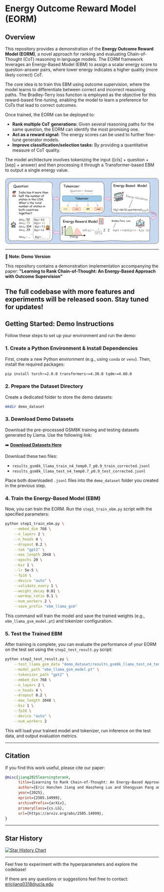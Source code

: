 # Energy Outcome Reward Model (EORM) 

## Overview

This repository provides a demonstration of the **Energy Outcome Reward Model (EORM)**, a novel approach for ranking and evaluating Chain-of-Thought (CoT) reasoning in language models. The EORM framework leverages an Energy-Based Model (EBM) to assign a scalar energy score to question-answer pairs, where lower energy indicates a higher quality (more likely correct) CoT.

The core idea is to train this EBM using outcome supervision, where the model learns to differentiate between correct and incorrect reasoning paths. The Bradley-Terry loss function is employed as the objective for this reward-based fine-tuning, enabling the model to learn a preference for CoTs that lead to correct outcomes.

Once trained, the EORM can be deployed to:
* **Rank multiple CoT generations:** Given several reasoning paths for the same question, the EORM can identify the most promising one.
* **Act as a reward signal:** The energy scores can be used to further fine-tune generator models.
* **Improve classification/selection tasks:** By providing a quantitative measure of CoT quality.

The model architecture involves tokenizing the input ([cls] + question + [sep] + answer) and then processing it through a Transformer-based EBM to output a single energy value.

![Model Process Flow](./figure/image_flow.png)

---
**📢 Note: Demo Version**

This repository contains a demonstration implementation accompanying the paper:
**"Learning to Rank Chain-of-Thought: An Energy-Based Approach with Outcome Supervision"**

The full codebase with more features and experiments will be released soon. Stay tuned for updates!
---

## Getting Started: Demo Instructions

Follow these steps to set up your environment and run the demo:

### 1. Create a Python Environment & Install Dependencies

First, create a new Python environment (e.g., using `conda` or `venv`). Then, install the required packages:

```bash
pip install torch>=2.0.0 transformers>=4.30.0 tqdm>=4.60.0
````

### 2\. Prepare the Dataset Directory

Create a dedicated folder to store the demo datasets:

```bash
mkdir demo_dataset
```

### 3\. Download Demo Datasets

Download the pre-processed GSM8K training and testing datasets generated by Llama. Use the following link:

➡️ [**Download Datasets Here**](https://drive.google.com/drive/folders/1GF89TiD5pyJAZmWZJfCL44kmmp4q2dPD?usp=sharing)

Download these two files:

  * `results_gsm8k_llama_train_n4_temp0.7_p0.9_train_corrected.jsonl`
  * `results_gsm8k_llama_test_n4_temp0.7_p0.9_test_corrected.jsonl`

Place both downloaded `.jsonl` files into the `demo_dataset` folder you created in the previous step.

### 4\. Train the Energy-Based Model (EBM)

Now, you can train the EORM. Run the `step1_train_ebm.py` script with the specified parameters:

```bash
python step1_train_ebm.py \
    --embed_dim 768 \
    --n_layers 2 \
    --n_heads 4 \
    --dropout 0.2 \
    --tok "gpt2" \
    --max_length 2048 \
    --epochs 20 \
    --bsz 1 \
    --lr 5e-5 \
    --fp16 \
    --device "auto" \
    --validate_every 1 \
    --weight_decay 0.01 \
    --warmup_ratio 0.1 \
    --num_workers 2 \
    --save_prefix "ebm_llama_gsm"
```

This command will train the model and save the trained weights (e.g., `ebm_llama_gsm_model.pt`) and tokenizer configuration.

### 5\. Test the Trained EBM

After training is complete, you can evaluate the performance of your EORM on the test set using the `step2_test_result.py` script:

```bash
python step2_test_result.py \
    --test_llama_gsm_data "demo_dataset/results_gsm8k_llama_test_n4_temp0.7_p0.9_test_corrected.jsonl" \
    --model_path "ebm_llama_gsm_model.pt" \
    --tokenizer_path "gpt2" \
    --embed_dim 768 \
    --n_layers 2 \
    --n_heads 4 \
    --dropout 0.2 \
    --max_length 2048 \
    --bsz 1 \
    --fp16 \
    --device "auto" \
    --num_workers 2
```

This will load your trained model and tokenizer, run inference on the test data, and output evaluation metrics.

-----

## Citation

If you find this work useful, please cite our paper:

```bibtex
@misc{jiang2025learningtorank,
      title={Learning to Rank Chain-of-Thought: An Energy-Based Approach with Outcome Supervision}, 
      author={Eric Hanchen Jiang and Haozheng Luo and Shengyuan Pang and Xiaomin Li and Zhenting Qi and Hengli Li and Cheng-Fu Yang and Zongyu Lin and Xinfeng Li and Hao Xu and Kai-Wei Chang and Ying Nian Wu},
      year={2025},
      eprint={2505.14999},
      archivePrefix={arXiv},
      primaryClass={cs.LG},
      url={https://arxiv.org/abs/2505.14999}, 
}
```

-----


## Star History

[![Star History Chart](https://api.star-history.com/svg?repos=YOUR_GITHUB_USER/YOUR_REPOSITORY_NAME&type=Date)](https://star-history.com/#YOUR_GITHUB_USER/YOUR_REPOSITORY_NAME&Date)

-----
Feel free to experiment with the hyperparameters and explore the codebase\!

If there are any questions or suggestions feel free to contact:
ericjiang0318@ucla.edu
